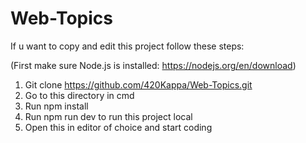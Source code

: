 # Web-Topics
If u want to copy and edit this project follow these steps:

(First make sure Node.js is installed: https://nodejs.org/en/download)
1. Git clone https://github.com/420Kappa/Web-Topics.git
2. Go to this directory in cmd
3. Run npm install 
4. Run npm run dev to run this project local
5. Open this in editor of choice and start coding
